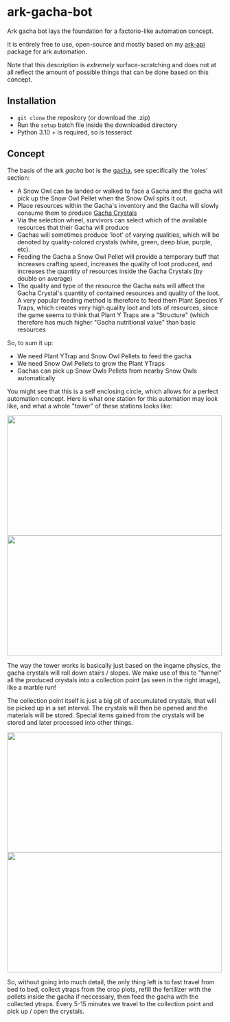 # ark-gacha-bot
Ark gacha bot lays the foundation for a factorio-like automation concept. 

It is entirely free to use, open-source and mostly based on my [ark-api](https://github.com/kennyhml/ark-api) package for ark automation.

Note that this description is *extremely* surface-scratching and does not at all reflect the amount of possible things that can be done based on this concept.


## Installation
- `git clone` the repository (or download the .zip)
- Run the `setup` batch file inside the downloaded directory
- Python 3.10 + is required, so is tesseract


## Concept
The basis of the ark *gacha* bot is the [gacha](https://ark.fandom.com/wiki/Gacha), see specifically the 'roles' section:
- A Snow Owl can be landed or walked to face a Gacha and the gacha will pick up the Snow Owl Pellet when the Snow Owl spits it out.
- Place resources within the Gacha's inventory and the Gacha will slowly consume them to produce [Gacha Crystals](https://ark.fandom.com/wiki/Gacha_Crystal_(Extinction))
- Via the selection wheel, survivors can select which of the available resources that their Gacha will produce
- Gachas will sometimes produce 'loot' of varying qualities, which will be denoted by quality-colored crystals (white, green, deep blue, purple, etc).
- Feeding the Gacha a Snow Owl Pellet will provide a temporary buff that increases crafting speed, increases the quality of loot produced, and increases the quantity of resources inside the Gacha Crystals (by double on average)
- The quality and type of the resource the Gacha eats will affect the Gacha Crystal's quantity of contained resources and quality of the loot. A very popular feeding method is therefore to feed them Plant Species Y Traps, which creates very high quality loot and lots of resources, since the game seems to think that Plant Y Traps are a "Structure" (which therefore has much higher "Gacha nutritional value" than basic resources

So, to sum it up:
- We need Plant YTrap and Snow Owl Pellets to feed the gacha
- We need Snow Owl Pellets to grow the Plant YTraps
- Gachas can pick up Snow Owls Pellets from nearby Snow Owls automatically

You might see that this is a self enclosing circle, which allows for a perfect automation concept.
Here is what one station for this automation may look like, and what a whole "tower" of these stations looks like:

<p float="left">
  <img src="https://user-images.githubusercontent.com/106347478/224790835-17d64719-bec5-4b8b-bae6-743a74698283.png" width="500" height="280" />
  <img src="https://user-images.githubusercontent.com/106347478/224791277-51998652-5184-4c4d-b917-bcba2f9d11a3.png" width="500" height="280" />
</p>

The way the tower works is basically just based on the ingame physics, the gacha crystals will roll down stairs / slopes.
We make use of this to "funnel" all the produced crystals into a collection point (as seen in the right image), like a marble run!

The collection point itself is just a big pit of accumulated crystals, that will be picked up in a set interval. The crystals will then be opened and the materials will be stored. Special items gained from the crystals will be stored and later processed into other things.
<p float="left">

  <img src="https://user-images.githubusercontent.com/106347478/224799043-454308d0-7ce6-4c0f-9077-b4e1e461ae3f.png" width="500" height="280" />
  <img src="https://user-images.githubusercontent.com/106347478/224799575-97fc068f-5161-4e95-aac7-3971c5e4e9c4.png" width="500" height="280" />
</p>

So, without going into much detail, the only thing left is to fast travel from bed to bed, collect ytraps from the crop plots, refill the fertilizer with the pellets inside the gacha if neccessary, then feed the gacha with the collected ytraps. Every 5-15 minutes we travel to the collection point and pick up / open the crystals.
